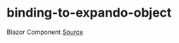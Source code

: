 # binding-to-expando-object
Blazor Component
[Source](https://github.com/telerik/blazor-ui/tree/master/grid/binding-to-expando-object)
